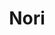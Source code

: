 ---
layout: place
title: "Nori"
permalink: /connecticut/old-saybrook/nori.html
stateAbbr: CT
stateName: Connecticut
cityName: Old Saybrook
place_id: ChIJx6LSK_cj5okR0MJbvv7z8DY
photos:
  - name: >-
      places/ChIJx6LSK_cj5okR0MJbvv7z8DY/photos/AeeoHcIjoIfh0he6RS_SkXrqndiiAX63pl2K6J3I1p2Ik07hJIwzSP9-MDgVwv4VMMsTRbml9NGRF6n7Nn4Vwb4D3fsAJyqoJgNEb2L8rIK9AxptXI8BYB8xDsbUq9zWkr3LEbMGxPoj7XDMaCY8GU1Bxci4ctqZGyxmGRGVIzlqZJuiJBgbJHQo4WTVBT9l-rolGFZqvUJwV-4q_YTQJA6TtIwYvC1eKfwcdTMMVsEjQz_4YjdtUyBTmOYedvqdcGRSEO3Eo9J3_oeyGhYGbGZgzUUSD6pLvKX-jPrDHyxXFI9FEw
    widthPx: 1080
    heightPx: 720
    authorAttributions:
      - displayName: Nori
        uri: https://maps.google.com/maps/contrib/100435766725044993356
        photoUri: >-
          https://lh3.googleusercontent.com/a-/ALV-UjVcCqqQnIYVt7LHO0juUFTc6DOSUcBZqYKCsj9FXKPnARkctqs=s100-p-k-no-mo
    flagContentUri: >-
      https://www.google.com/local/imagery/report/?cb_client=maps_api_places.places_api&image_key=!1e10!2sAF1QipNFTiyQbNNLmQF1yf06QQNWtR90eehgim-4mC-9&hl=en-US
    googleMapsUri: >-
      https://www.google.com/maps/place//data=!3m4!1e2!3m2!1sAF1QipNFTiyQbNNLmQF1yf06QQNWtR90eehgim-4mC-9!2e10!4m2!3m1!1s0x89e623f72bd2a2c7:0x36f0f3febe5bc2d0
  - name: >-
      places/ChIJx6LSK_cj5okR0MJbvv7z8DY/photos/AeeoHcLt89gA6pyLmlb7kMOXyZ0Sk30ncx5Fx1dh_hxBaNzS7dCXle-HgSeuSCPrHITCM8IbbeRPaaNwFEd76FGD727C2ciiTUhLbur8DVFKjbA_D37UR9kAik0Sk-4aGFuh9sHGqZA1F3pBpjDdo2O3YQbV5RIITGxKeR3JEN48NER2NBazNlK0pWeZx6md7oEw-2czd3XHgnIa3KAaQ95sGdZn4ZVkWezDxuMbCSKDc0u0mdDaoy4iyugvIenCU97pHIV-sIpuhVQM8CkM1wdSMJlrawU4vwq6orfv9gcDM-lFnw
    widthPx: 1080
    heightPx: 720
    authorAttributions:
      - displayName: Nori
        uri: https://maps.google.com/maps/contrib/100435766725044993356
        photoUri: >-
          https://lh3.googleusercontent.com/a-/ALV-UjVcCqqQnIYVt7LHO0juUFTc6DOSUcBZqYKCsj9FXKPnARkctqs=s100-p-k-no-mo
    flagContentUri: >-
      https://www.google.com/local/imagery/report/?cb_client=maps_api_places.places_api&image_key=!1e10!2sAF1QipO6UBHI_P6l-EM9BA3qC0OA8i-kvW1p1xZjKuqt&hl=en-US
    googleMapsUri: >-
      https://www.google.com/maps/place//data=!3m4!1e2!3m2!1sAF1QipO6UBHI_P6l-EM9BA3qC0OA8i-kvW1p1xZjKuqt!2e10!4m2!3m1!1s0x89e623f72bd2a2c7:0x36f0f3febe5bc2d0
  - name: >-
      places/ChIJx6LSK_cj5okR0MJbvv7z8DY/photos/AeeoHcJBfjjqDFg-ChksAl7pET3c9YFMT5Xe62mPElQIqFHmvAy0FJp8ygiI3q5NH1o3DtbHjG44b65cD5P5uTK64JG-5cM0dNDxkwUpEuX4vjcX8juW9EgN30qXUOL7KOtHNemFXIejxx-DJQfLVHmrVVXwOdd9T19XSZZBCQLQ4h86ze6QYClJ3AfGnwrxm5uz7GxHdH9mvCQo3_vn826ZPgC3sO50oosPgZSr1O_p_QLxtn9w1-LZIGUvhRNNQMBQ-TIHjH4RXfJB9Ororr1i7ULnJt6bTKAP0M93tbS3nbfFZA
    widthPx: 1080
    heightPx: 1620
    authorAttributions:
      - displayName: Nori
        uri: https://maps.google.com/maps/contrib/100435766725044993356
        photoUri: >-
          https://lh3.googleusercontent.com/a-/ALV-UjVcCqqQnIYVt7LHO0juUFTc6DOSUcBZqYKCsj9FXKPnARkctqs=s100-p-k-no-mo
    flagContentUri: >-
      https://www.google.com/local/imagery/report/?cb_client=maps_api_places.places_api&image_key=!1e10!2sAF1QipMEAvFHdb3bhXhhAtAFrDxJ1ACn7vRxmyhZXOwW&hl=en-US
    googleMapsUri: >-
      https://www.google.com/maps/place//data=!3m4!1e2!3m2!1sAF1QipMEAvFHdb3bhXhhAtAFrDxJ1ACn7vRxmyhZXOwW!2e10!4m2!3m1!1s0x89e623f72bd2a2c7:0x36f0f3febe5bc2d0
  - name: >-
      places/ChIJx6LSK_cj5okR0MJbvv7z8DY/photos/AeeoHcKITulbRo9Mf0Q3rZWYRY_6y5gaZ74UAkGbieQ5Jonci6cXCjlYTJYJTG74t9nENGwo1TPd9vD4HfQ_iEpQ6j6g2aArmB2jdXTqubhLCQJZRsEKr1owOH2zHwDCg2pUtPWJG3mtVeAcjBt2NVC4o6CTzqPkCUJ5yYyKX-ZxRvm6wBATpTHMy83mJzsS5MYnE1XjI_JkltiaukyfUkAiQyC0VYk7yUnB56roBfqg3Tuq4p1KY2viD61Fec2jL96a4gyvptM1Gvvgfo0_OJzzL2BM09EQqlTU-NMnaNVEhSDMn9OY-XcqlQwHHfnkZUwO2h1vKwzRwl-gpC5yV4vOjKT2aca7zbPyPgH5yR1_3eA-5BARX14xND5nW2qi0J0WoNbob20Fcrnj7H_VDdU1z3g0ZIVcPgOd1BI7wMdrJrbsOg
    widthPx: 4000
    heightPx: 3000
    authorAttributions:
      - displayName: Sharon “SharBear” Lyons
        uri: https://maps.google.com/maps/contrib/117982768570032316378
        photoUri: >-
          https://lh3.googleusercontent.com/a-/ALV-UjW2DSFS_1-ZUkhOnrHGsScmBX1XlZwcNe88pVZG5YmWGAcSAtfaUA=s100-p-k-no-mo
    flagContentUri: >-
      https://www.google.com/local/imagery/report/?cb_client=maps_api_places.places_api&image_key=!1e10!2sCIHM0ogKEICAgICXrJLeHw&hl=en-US
    googleMapsUri: >-
      https://www.google.com/maps/place//data=!3m4!1e2!3m2!1sCIHM0ogKEICAgICXrJLeHw!2e10!4m2!3m1!1s0x89e623f72bd2a2c7:0x36f0f3febe5bc2d0
  - name: >-
      places/ChIJx6LSK_cj5okR0MJbvv7z8DY/photos/AeeoHcJ6WaXLFloU_6O-POMSeV41XP9YuPMvn_V5H5sNUZlZpp4lzxQDwqUfV1KRAiazmgy0lNCOSyk-v1klSdGnMoP-Mh5nNyHUpoZus-066eaf0mlbtZhy9SxGTaMIyVgPyGq4_BVTRpXLgOlyVB7rxbLiMJLbvaZsIuj2TRELS4LylenctjRtcSUBT0KsTWyYDCuE74mzn12Wl3LIEl84rcCG-CX-ayV8AlORfbOKdZdE7u2PsdXIA2IgYc-KYCrs7T5XMpFcaiGx1J-LXAGyl-iX_MdJIvLbJiAq77X7nrYT-f5k0qasJswL5eYvJsZb1AVdD3ZpM7fENNXGVbxpDLn2ny9aesJUqmMJPtFngbN_f50dn4ErmmlAFm45Sh2Ot_jyGhkYCPb9sroG-4b6vIym_LYbOPrcQZU6V4JlhxPodbux
    widthPx: 3611
    heightPx: 4800
    authorAttributions:
      - displayName: Gavin Golub
        uri: https://maps.google.com/maps/contrib/100328607068196056415
        photoUri: >-
          https://lh3.googleusercontent.com/a-/ALV-UjXCx9zWnR_yn2pAe5movQWs3hvz0DUx9nK8_U9ORK5ALBrtgKwLsA=s100-p-k-no-mo
    flagContentUri: >-
      https://www.google.com/local/imagery/report/?cb_client=maps_api_places.places_api&image_key=!1e10!2sCIHM0ogKEICAgICDv9aA3gE&hl=en-US
    googleMapsUri: >-
      https://www.google.com/maps/place//data=!3m4!1e2!3m2!1sCIHM0ogKEICAgICDv9aA3gE!2e10!4m2!3m1!1s0x89e623f72bd2a2c7:0x36f0f3febe5bc2d0
  - name: >-
      places/ChIJx6LSK_cj5okR0MJbvv7z8DY/photos/AeeoHcJX2VVexAGjStBFKx6gubA7EiANJsewtgZM71oI0m2_qto0SLoAq4mNTd5cQnDhbxeKlFFT32LLrpLsAoEGorSQmUgyMQcKqeU7ZnsHErgX5PrrNbHeco7o_ZHeHuabRgOyPKi5z7WU7zoWza0yHglkR5MjGNgpuEELtu_p-omy5Lmdb4DMvUEJWcHoNWL-y-yI0kxorpjDxRoqJ5MSn7eUW21lk0jNMT5Il-TwLqb3KxrtfQEM--KTrOTyQ_CRyS-NQJHVynkDA1wGeFdGWT6Iu4u7RK5O6AAo7lr8yRBoOxu4ZIG1dRJWtX1jT9gQbDmgke6DGitv0HLWN8k3_xrALlFZ2pyaldNx4ARC7kgcZuGSoRh1TzzPJrmXkyHbUOdxu2NhbyVYX5eBFwpkmWSGGOkRiu4PU0KxrfBJTzF9_w
    widthPx: 3833
    heightPx: 2935
    authorAttributions:
      - displayName: Lourdes Rojas
        uri: https://maps.google.com/maps/contrib/110600603359864472726
        photoUri: >-
          https://lh3.googleusercontent.com/a/ACg8ocKAQL39mRqTYiz3o4Fzpl2jkNREWuGZmJ749qY-Nzax9pp9Hw=s100-p-k-no-mo
    flagContentUri: >-
      https://www.google.com/local/imagery/report/?cb_client=maps_api_places.places_api&image_key=!1e10!2sCIHM0ogKEICAgMDQ5JmPGw&hl=en-US
    googleMapsUri: >-
      https://www.google.com/maps/place//data=!3m4!1e2!3m2!1sCIHM0ogKEICAgMDQ5JmPGw!2e10!4m2!3m1!1s0x89e623f72bd2a2c7:0x36f0f3febe5bc2d0
  - name: >-
      places/ChIJx6LSK_cj5okR0MJbvv7z8DY/photos/AeeoHcLeDtYdYuTuYu6weHR2rgimQSVmWG8FLVRn1RfofuH19vR7xzcsb7IGa3RKwblHLJNCcPAf0yudI61Ugk3TRtqOvxBY6ABSVarJH3Jf270PeXrQzw3bj9IGykdg0Nv50yz72eYkPyUXMqe7u-ykNdrCMGLxgtIOrsN930nN4ecTjykG7mvMRUVquOqnghXAvM_1MegfRoUW1U_IOrqD5pWg5da2cnRRV-KExFlYky0-Q1lY2EPupZA29jAKSe8SSq4zxkLF2Mx_T_vyw6o-JtpAWeTCQUUjF4Psp5hjgNEV5g2dQkPZoT9RrK7IGtojh80Jl9ikpZKh4o4A60wOTo65Pbpj6wNOdYQqtRuKFdciS_BWakWjSFRnZRGmrRTvH9YmtrvbouY-xbHSISHBF1hRoX9YC0Bqfe7q4mtfrgoVYV4
    widthPx: 3024
    heightPx: 4032
    authorAttributions:
      - displayName: Derrick Williams
        uri: https://maps.google.com/maps/contrib/108750700871945954002
        photoUri: >-
          https://lh3.googleusercontent.com/a-/ALV-UjWfKqqjZHXnQ3ek_f8oOP8_cHWceWjh8X4_zPnsOPmXaqF54YTb=s100-p-k-no-mo
    flagContentUri: >-
      https://www.google.com/local/imagery/report/?cb_client=maps_api_places.places_api&image_key=!1e10!2sCIHM0ogKEICAgICT-vu8zAE&hl=en-US
    googleMapsUri: >-
      https://www.google.com/maps/place//data=!3m4!1e2!3m2!1sCIHM0ogKEICAgICT-vu8zAE!2e10!4m2!3m1!1s0x89e623f72bd2a2c7:0x36f0f3febe5bc2d0
  - name: >-
      places/ChIJx6LSK_cj5okR0MJbvv7z8DY/photos/AeeoHcKEAu9FbcqxbRf96L2uJkYVDVRV38BQmWOHXsDh1EaTbLvF-ShfY4OFWMBfPjo1vG7jyndv8-TD1nI5P9c06Ktpz-r9dhTXnCeHiNUXvS5ypEK7wFL70AYb9Hn6VGCUwQ5Ty7eY_w7Uzyt8d71S2zUFzAGCWCi77fXd-th_eybF_K69-Cr2O37KVWhNv8HKk5UKSSc8x-lug1tFMVvkYTaL-_nNPNLiytdtGzxJdDRBUr0qpWvWwU4jBo32IoxMyP8eeO37kkKXlZHdRbDDGUNFeKUTprA_mqhfsXKzwZ1qeQ
    widthPx: 1080
    heightPx: 1620
    authorAttributions:
      - displayName: Nori
        uri: https://maps.google.com/maps/contrib/100435766725044993356
        photoUri: >-
          https://lh3.googleusercontent.com/a-/ALV-UjVcCqqQnIYVt7LHO0juUFTc6DOSUcBZqYKCsj9FXKPnARkctqs=s100-p-k-no-mo
    flagContentUri: >-
      https://www.google.com/local/imagery/report/?cb_client=maps_api_places.places_api&image_key=!1e10!2sAF1QipNuCxeI_Fp926YaGKvPvtAfWw-49tB3OLHywIWo&hl=en-US
    googleMapsUri: >-
      https://www.google.com/maps/place//data=!3m4!1e2!3m2!1sAF1QipNuCxeI_Fp926YaGKvPvtAfWw-49tB3OLHywIWo!2e10!4m2!3m1!1s0x89e623f72bd2a2c7:0x36f0f3febe5bc2d0
  - name: >-
      places/ChIJx6LSK_cj5okR0MJbvv7z8DY/photos/AeeoHcI-bQJs8lnp6sI6dYKw3jUFZkz07ifr-VhrovnWA649wuKFmzSzNsFQLoJKIy5eFYJg1LJoIZ4njcMHBQsADAetD0Elr0K5Rv5mc_R17sZbYnwwAADnQhNjoQ4A7WPKawTVZBi3VFDTeVwnZBWX3MsLYqHDBxXh3lTEfMNdRiNfvKGW_Dd5MJufSNaBQMawCZAmd1Arbsda4jahj-EkxOWC5T_yGs0asEsbMF7lHBwJvxs5fazll-Ey4Yxn7c8BXBM1zZBZtsQ6gvLsX_xIEhjGH4kHhxTiZrZGBol9NkYCtCvElpYKbKGZ28njIWBntJPIY1Az1HrPMCsQoYjvwh4fUPkHhHgdEycd9GDyuGlPEGfpMVC-zlnxYwj6qlfnViGhlD00lIPGyrZ1izvQ9dh5qtF2MMWCln1oEmhcIvN1WQ
    widthPx: 4032
    heightPx: 3024
    authorAttributions:
      - displayName: Ash Yanyac
        uri: https://maps.google.com/maps/contrib/114989032019381300146
        photoUri: >-
          https://lh3.googleusercontent.com/a-/ALV-UjUJjXUxN1wXeaVhiIMzr7mc8-0AUx4opJ8essIVpYx_2CxSaUsBLQ=s100-p-k-no-mo
    flagContentUri: >-
      https://www.google.com/local/imagery/report/?cb_client=maps_api_places.places_api&image_key=!1e10!2sCIHM0ogKEICAgICB4Pu2Cw&hl=en-US
    googleMapsUri: >-
      https://www.google.com/maps/place//data=!3m4!1e2!3m2!1sCIHM0ogKEICAgICB4Pu2Cw!2e10!4m2!3m1!1s0x89e623f72bd2a2c7:0x36f0f3febe5bc2d0
  - name: >-
      places/ChIJx6LSK_cj5okR0MJbvv7z8DY/photos/AeeoHcIkAiYJKifxo0g-5WmL1soaSgFYPVhio6rnpUGqTtqUCmRHVwshnstnCYctsyxQ2dHCJapiKTZfVYYEVN5qSx_NF810_cxvTsTn5ppFm4xm7mgPoYk18vmoOx6bvTWRjkzUwyB6Q8ekjmwE-P0U1uRmbPYAElqQrX77gZhQhMRJDV39ZlYej0XN82axS6VwvG3HOakbSBWDdnrQT8NDIzILab73BuAb8TUMcPLSXNE-VCNo4YvZIPGL1tXXx4tJm2fbxzUKRuvT_4Mf8iVCX29ceSgJguhI5Il7iBxwjrwn6LYHlNIkPGVJOEe7i-kymE0uKUb4kWeduSWmV_cnyApqvxU1CHS2jKzz-Jwv3KO1lreRSdoVtkEQClDyqwgsJELsgDLksLEjbbhvFG9uEp1QixPMF473Tv-Gy3Tgy-_LpJQ
    widthPx: 3000
    heightPx: 3865
    authorAttributions:
      - displayName: Alexis Graves
        uri: https://maps.google.com/maps/contrib/102012193914104196651
        photoUri: >-
          https://lh3.googleusercontent.com/a/ACg8ocJhHIVoG3Rf2y4SpyQqZ-LiC4XrqqtfhOi-24LAx0-WpxtZPg=s100-p-k-no-mo
    flagContentUri: >-
      https://www.google.com/local/imagery/report/?cb_client=maps_api_places.places_api&image_key=!1e10!2sCIHM0ogKEICAgID-0NSUkAE&hl=en-US
    googleMapsUri: >-
      https://www.google.com/maps/place//data=!3m4!1e2!3m2!1sCIHM0ogKEICAgID-0NSUkAE!2e10!4m2!3m1!1s0x89e623f72bd2a2c7:0x36f0f3febe5bc2d0
address: 286 Main St, Old Saybrook, CT 06475, USA
street: 286 Main St
city: Old Saybrook
state: CT
zip: '06475'
country: USA
neighborhood: Old Saybrook Center
latitude: '41.290731'
longitude: '-72.375670'
accessibility_options:
  wheelchairAccessibleParking: true
  wheelchairAccessibleEntrance: true
  wheelchairAccessibleRestroom: true
  wheelchairAccessibleSeating: true
business_status: OPERATIONAL
name: Nori
google_maps_links:
  directionsUri: >-
    https://www.google.com/maps/dir//''/data=!4m7!4m6!1m1!4e2!1m2!1m1!1s0x89e623f72bd2a2c7:0x36f0f3febe5bc2d0!3e0
  placeUri: https://maps.google.com/?cid=3958932347899593424
  writeAReviewUri: >-
    https://www.google.com/maps/place//data=!4m3!3m2!1s0x89e623f72bd2a2c7:0x36f0f3febe5bc2d0!12e1
  reviewsUri: >-
    https://www.google.com/maps/place//data=!4m4!3m3!1s0x89e623f72bd2a2c7:0x36f0f3febe5bc2d0!9m1!1b1
  photosUri: >-
    https://www.google.com/maps/place//data=!4m3!3m2!1s0x89e623f72bd2a2c7:0x36f0f3febe5bc2d0!10e5
primary_type: Sushi Restaurant
opening_hours:
  regular: null
  current: null
secondary_opening_hours:
  regular:
    weekdayDescriptions: null
    type: null
  current:
    weekdayDescriptions: null
    type: null
phone: null
price_level: null
price_range: null
rating: null
rating_count: 0
website: null
description: null
reviews: null
parking_options: null
payment_options: null
allow_dogs: null
curbside_pickup: null
delivery: null
dine_in: null
good_for_children: null
good_for_groups: null
good_for_sports: null
live_music: null
menu_for_children: null
outdoor_seating: null
reservable: null
restroom: null
serves_beer: null
serves_breakfast: null
serves_brunch: null
serves_cocktails: null
serves_coffee: null
serves_dinner: null
serves_dessert: null
serves_lunch: null
serves_vegetarian_food: null
serves_wine: null
takeout: null

---